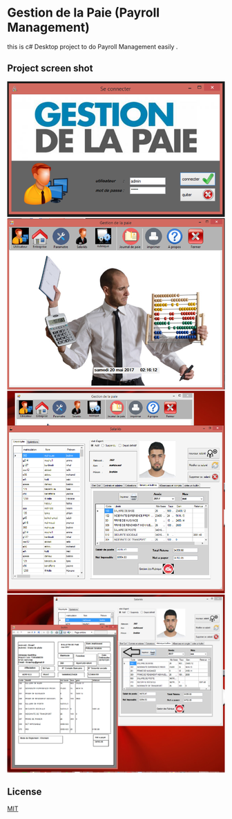 # Gestion de la Paie (Payroll Management)

this is c# Desktop project to do  Payroll Management easily  .

## Project screen shot  
![](images/1.PNG)
![](images/2.PNG)
![](images/3.PNG)
![](images/4.PNG)

## License
[MIT](https://choosealicense.com/licenses/mit/)
